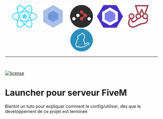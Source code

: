<div align="center">
  <a href="https://facebook.github.io/react/"><img src="./internals/img/react-padded-90.png" /></a>
  <a href="https://webpack.github.io/"><img src="./internals/img/webpack-padded-90.png" /></a>
  <a href="https://github.com/ReactTraining/react-router"><img src="./internals/img/react-router-padded-90.png" /></a>
  <a href="https://eslint.org/"><img src="./internals/img/eslint-padded-90.png" /></a>
  <a href="https://facebook.github.io/jest/"><img src="./internals/img/jest-padded-90.png" /></a>
  <a href="https://yarnpkg.com/"><img src="./internals/img/yarn-padded-90.png" /></a>
</div>
<hr />
<br />

<a href="http://hits.dwyl.com/corazon2/Launcher-FiveM"><img src="http://hits.dwyl.com/corazon2/Launcher-FiveM.svg"      alt="license"></a> 

# Launcher pour serveur FiveM
Bientot un tuto pour expliquer comment le config/utiliser, des que le developpement de ce projet est terminée 
